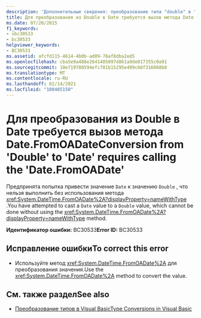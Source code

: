 ```yaml
---
description: 'Дополнительные сведения: преобразование типа "double" в "Date" требует вызова метода "Date. FromOADate"'
title: Для преобразования из Double в Date требуется вызов метода Date.FromOADate
ms.date: 07/20/2015
f1_keywords:
- vbc30533
- bc30533
helpviewer_keywords:
- BC30533
ms.assetid: afcfd115-4614-4b0b-ad09-76af8dba2ed5
ms.openlocfilehash: cba5e9a488e2641405097d861a9de017355c0a91
ms.sourcegitcommit: 10e719780594efc781b15295e499c66f316068b8
ms.translationtype: MT
ms.contentlocale: ru-RU
ms.lasthandoff: 02/14/2021
ms.locfileid: "100485150"
---
```

# <a name="conversion-from-double-to-date-requires-calling-the-datefromoadate"></a><span data-ttu-id="4a9f6-103">Для преобразования из Double в Date требуется вызов метода Date.FromOADate</span><span class="sxs-lookup"><span data-stu-id="4a9f6-103">Conversion from 'Double' to 'Date' requires calling the 'Date.FromOADate'</span></span>

<span data-ttu-id="4a9f6-104">Предпринята попытка привести значение `Date` к значению `Double` , что нельзя выполнить без использования метода <xref:System.DateTime.FromOADate%2A?displayProperty=nameWithType> .</span><span class="sxs-lookup"><span data-stu-id="4a9f6-104">You have attempted to cast a `Date` value to a `Double` value, which cannot be done without using the <xref:System.DateTime.FromOADate%2A?displayProperty=nameWithType> method.</span></span>  
  
 <span data-ttu-id="4a9f6-105">**Идентификатор ошибки:** BC30533</span><span class="sxs-lookup"><span data-stu-id="4a9f6-105">**Error ID:** BC30533</span></span>  
  
## <a name="to-correct-this-error"></a><span data-ttu-id="4a9f6-106">Исправление ошибки</span><span class="sxs-lookup"><span data-stu-id="4a9f6-106">To correct this error</span></span>  
  
- <span data-ttu-id="4a9f6-107">Используйте метод <xref:System.DateTime.FromOADate%2A> для преобразования значения.</span><span class="sxs-lookup"><span data-stu-id="4a9f6-107">Use the <xref:System.DateTime.FromOADate%2A> method to convert the value.</span></span>  
  
## <a name="see-also"></a><span data-ttu-id="4a9f6-108">См. также раздел</span><span class="sxs-lookup"><span data-stu-id="4a9f6-108">See also</span></span>

- [<span data-ttu-id="4a9f6-109">Преобразование типов в Visual Basic</span><span class="sxs-lookup"><span data-stu-id="4a9f6-109">Type Conversions in Visual Basic</span></span>](../programming-guide/language-features/data-types/type-conversions.md)
